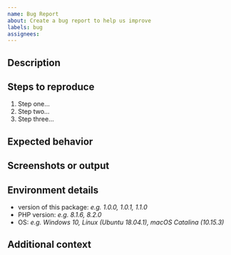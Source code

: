 ```yaml
---
name: Bug Report
about: Create a bug report to help us improve
labels: bug
assignees:
---
```

<!--- Provide a general summary of the issue you're having in the title above. -->

## Description
<!-- Provide a short and clear description of the bug. -->

## Steps to reproduce
<!--
Provide steps to reproduce the behavior you are experiencing. Please try to keep
this as short as possible. If able, create a reproducible script outside of any
framework you are using. This will help us to quickly debug the issue.
-->
1. Step one...
2. Step two...
3. Step three...

## Expected behavior
<!-- Provide a short and clear description of what you expect to happen. -->

## Screenshots or output
<!-- If applicable, add screenshots or program output to help explain your problem. -->

## Environment details
<!-- Provide details about the system where you're using this package. -->
- version of this package: *e.g. 1.0.0, 1.0.1, 1.1.0*
- PHP version: *e.g. 8.1.6, 8.2.0*
- OS: *e.g. Windows 10, Linux (Ubuntu 18.04.1), macOS Catalina (10.15.3)*

## Additional context
<!-- Provide any additional context that may help us debug the problem. -->

